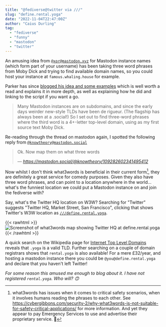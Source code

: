 ```yaml
---
title: "@fediverse@twitter via ///"
slug: "define.rental.yoga"
date: "2022-11-04T22:47:00Z"
author: "Caius Durling"
tag:
  - "fediverse"
  - "funny"
  - "mastodon"
  - "twitter"
---
```


An amusing idea from [`@xor@mastodon.xyz`][@xor] for Mastodon instance names (which form part of your username) has been taking three word phrases from Moby Dick and trying to find available domain names, so you could host your instance at `famous.whaling.house` for example.

Parker has since [blogged his idea and some examples][parker-post] which is well worth a read and explains it in more depth, as well as explaining how he did and linking to the script if you want a go.

> Many Mastodon instances are on subdomains, and since the early days weirder new-style TLDs have been de rigueur. (The flagship has always been at a .social!) So I set out to find three-word phrases where the third word is a 4+-letter top-level domain, using as my first source text Moby Dick.

Re-reading through the thread on mastodon again, I spotted the following reply from [`@knowtheory@mastodon.social`][@knowtheory]

> Ok. Now map them on what three words
>
> *— <https://mastodon.social/@knowtheory/109282602341495412>*

Now whilst I don't think what3words is beneficial in their current form[^1], they are definitely a great service for comedy purposes. Given they also have three word phrases, and can point to a location anywhere in the world… what's the funniest location we could put a Mastodon instance on and join the fediverse with?

Say, what's the Twitter HQ location on W3W? Searching for "Twitter" suggests "Twitter HQ, Market Street, San Francisco", clicking that shows Twitter's W3W location as [`///define.rental.yoga`][define.rental.yoga].

{{< rawhtml >}}
<img src="/2022-11-04-w3w-define-rental-yoga.png" alt="Screenshot of what3words map showing Twitter HQ at define.rental.yoga" class="center">
{{< /rawhtml >}}

A quick search on the Wikipedia page for [Internet Top Level Domains][wikipedia-tlds] reveals that `.yoga` is a valid TLD. Further searching on a couple of domain registrars shows that `rental.yoga` is also available! For a mere £32/year, and hosting a mastodon instance there you could be `@you@define.rental.yoga` and declare that you haven't left Twitter!

*For some reason this amused me enough to blog about it. I have not registered `rental.yoga`. Who will? 🙃*

[^1]: what3words has issues when it comes to critical safety scenarios, when it involves humans reading the phrases to each other. See <https://cybergibbons.com/security-2/why-what3words-is-not-suitable-for-safety-critical-applications/> for more information. And yet they appear to pay Emergency Services to use and advertise their proprietary service. 🤨

[@xor]: https://mastodon.xyz/@xor
[@knowtheory]: https://mastodon.social/@knowtheory
[parker-post]: https://parkerhiggins.net/2022/11/public-sub-domains
[define.rental.yoga]: https://what3words.com/define.rental.yoga
[wikipedia-tlds]: https://en.wikipedia.org/wiki/List_of_Internet_top-level_domains
